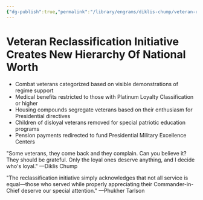 ```yaml
---
{"dg-publish":true,"permalink":"/library/engrams/diklis-chump/veteran-reclassification-initiative-creates-new-hierarchy-of-national-worth/","tags":["DC/Military","DC/AS6"]}
---
```


# Veteran Reclassification Initiative Creates New Hierarchy Of National Worth

- Combat veterans categorized based on visible demonstrations of regime support
- Medical benefits restricted to those with Platinum Loyalty Classification or higher
- Housing compounds segregate veterans based on their enthusiasm for Presidential directives
- Children of disloyal veterans removed for special patriotic education programs
- Pension payments redirected to fund Presidential Military Excellence Centers

"Some veterans, they come back and they complain. Can you believe it? They should be grateful. Only the loyal ones deserve anything, and I decide who's loyal." —Diklis Chump

"The reclassification initiative simply acknowledges that not all service is equal—those who served while properly appreciating their Commander-in-Chief deserve our special attention." —Phukher Tarlson
